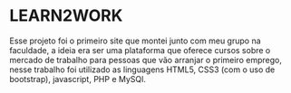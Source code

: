 # LEARN2WORK

Esse projeto foi o primeiro site que montei junto com meu grupo na faculdade, a ideia era ser uma plataforma que oferece cursos sobre o mercado de trabalho para pessoas que vão arranjar o primeiro emprego, nesse trabalho foi utilizado as linguagens HTML5, CSS3 (com o uso de bootstrap), javascript, PHP e MySQl. 
